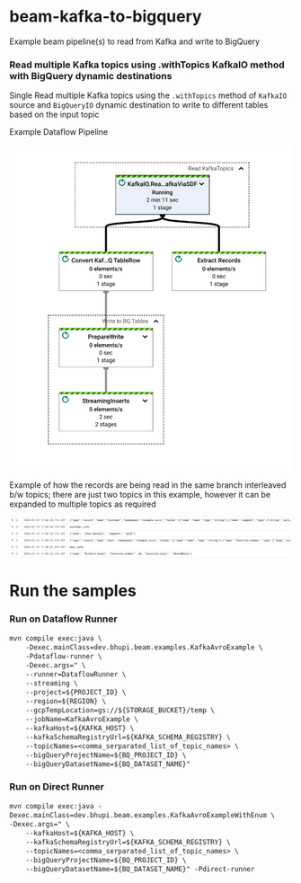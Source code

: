 # beam-kafka-to-bigquery
Example beam pipeline(s) to read from Kafka and write to BigQuery

### Read multiple Kafka topics using .withTopics KafkaIO method with BigQuery dynamic destinations

Single Read multiple Kafka topics using the `.withTopics` method of `KafkaIO` source and `BigQueryIO` dynamic destination to write to different tables based on the input topic

Example Dataflow Pipeline

![Conslidated Pipeline](diagrams/ReadMultipleKafkaTopics_using_withTopics.png)

Example of how the records are being read in the same branch interleaved b/w topics; there are just two topics in this example, however it  can be expanded to multiple 
topics as 
required 

![Interleaved Records Reading](diagrams/InterleavedRecordsReading.png)


# Run the samples

### Run on Dataflow Runner

```
mvn compile exec:java \
    -Dexec.mainClass=dev.bhupi.beam.examples.KafkaAvroExample \
    -Pdataflow-runner \
    -Dexec.args=" \
    --runner=DataflowRunner \
    --streaming \
    --project=${PROJECT_ID} \
    --region=${REGION} \
    --gcpTempLocation=gs://${STORAGE_BUCKET}/temp \
    --jobName=KafkaAvroExample \
    --kafkaHost=${KAFKA_HOST} \
    --kafkaSchemaRegistryUrl=${KAFKA_SCHEMA_REGISTRY} \
    --topicNames=<comma_serparated_list_of_topic_names> \
    --bigQueryProjectName=${BQ_PROJECT_ID} \
    --bigQueryDatasetName=${BQ_DATASET_NAME}"
```

### Run on Direct Runner

```
mvn compile exec:java -Dexec.mainClass=dev.bhupi.beam.examples.KafkaAvroExampleWithEnum \
-Dexec.args=" \
    --kafkaHost=${KAFKA_HOST} \
    --kafkaSchemaRegistryUrl=${KAFKA_SCHEMA_REGISTRY} \
    --topicNames=<comma_serparated_list_of_topic_names> \
    --bigQueryProjectName=${BQ_PROJECT_ID} \
    --bigQueryDatasetName=${BQ_DATASET_NAME}" -Pdirect-runner
```